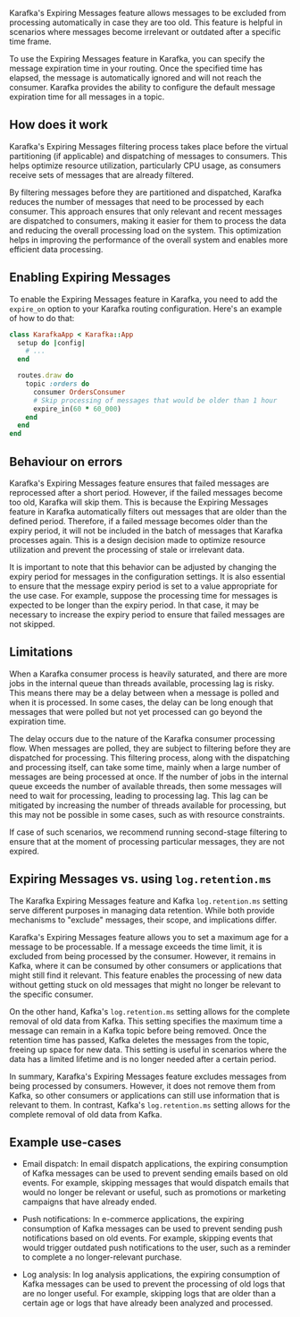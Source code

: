 Karafka's Expiring Messages feature allows messages to be excluded from processing automatically in case they are too old. This feature is helpful in scenarios where messages become irrelevant or outdated after a specific time frame.

To use the Expiring Messages feature in Karafka, you can specify the message expiration time in your routing. Once the specified time has elapsed, the message is automatically ignored and will not reach the consumer. Karafka provides the ability to configure the default message expiration time for all messages in a topic.

## How does it work

Karafka's Expiring Messages filtering process takes place before the virtual partitioning (if applicable) and dispatching of messages to consumers. This helps optimize resource utilization, particularly CPU usage, as consumers receive sets of messages that are already filtered.

By filtering messages before they are partitioned and dispatched, Karafka reduces the number of messages that need to be processed by each consumer. This approach ensures that only relevant and recent messages are dispatched to consumers, making it easier for them to process the data and reducing the overall processing load on the system. This optimization helps in improving the performance of the overall system and enables more efficient data processing.

## Enabling Expiring Messages

To enable the Expiring Messages feature in Karafka, you need to add the `expire_on` option to your Karafka routing configuration. Here's an example of how to do that:

```ruby
class KarafkaApp < Karafka::App
  setup do |config|
    # ...
  end

  routes.draw do
    topic :orders do
      consumer OrdersConsumer
      # Skip processing of messages that would be older than 1 hour
      expire_in(60 * 60_000)
    end
  end
end
```

## Behaviour on errors

Karafka's Expiring Messages feature ensures that failed messages are reprocessed after a short period. However, if the failed messages become too old, Karafka will skip them. This is because the Expiring Messages feature in Karafka automatically filters out messages that are older than the defined period. Therefore, if a failed message becomes older than the expiry period, it will not be included in the batch of messages that Karafka processes again. This is a design decision made to optimize resource utilization and prevent the processing of stale or irrelevant data.

It is important to note that this behavior can be adjusted by changing the expiry period for messages in the configuration settings. It is also essential to ensure that the message expiry period is set to a value appropriate for the use case. For example, suppose the processing time for messages is expected to be longer than the expiry period. In that case, it may be necessary to increase the expiry period to ensure that failed messages are not skipped.

## Limitations

When a Karafka consumer process is heavily saturated, and there are more jobs in the internal queue than threads available, processing lag is risky. This means there may be a delay between when a message is polled and when it is processed. In some cases, the delay can be long enough that messages that were polled but not yet processed can go beyond the expiration time.

The delay occurs due to the nature of the Karafka consumer processing flow. When messages are polled, they are subject to filtering before they are dispatched for processing. This filtering process, along with the dispatching and processing itself, can take some time, mainly when a large number of messages are being processed at once. If the number of jobs in the internal queue exceeds the number of available threads, then some messages will need to wait for processing, leading to processing lag. This lag can be mitigated by increasing the number of threads available for processing, but this may not be possible in some cases, such as with resource constraints.

If case of such scenarios, we recommend running second-stage filtering to ensure that at the moment of processing particular messages, they are not expired.

## Expiring Messages vs. using `log.retention.ms`

The Karafka Expiring Messages feature and Kafka `log.retention.ms` setting serve different purposes in managing data retention. While both provide mechanisms to "exclude" messages, their scope, and implications differ.

Karafka's Expiring Messages feature allows you to set a maximum age for a message to be processable. If a message exceeds the time limit, it is excluded from being processed by the consumer. However, it remains in Kafka, where it can be consumed by other consumers or applications that might still find it relevant. This feature enables the processing of new data without getting stuck on old messages that might no longer be relevant to the specific consumer.

On the other hand, Kafka's `log.retention.ms` setting allows for the complete removal of old data from Kafka. This setting specifies the maximum time a message can remain in a Kafka topic before being removed. Once the retention time has passed, Kafka deletes the messages from the topic, freeing up space for new data. This setting is useful in scenarios where the data has a limited lifetime and is no longer needed after a certain period.

In summary, Karafka's Expiring Messages feature excludes messages from being processed by consumers. However, it does not remove them from Kafka, so other consumers or applications can still use information that is relevant to them. In contrast, Kafka's `log.retention.ms` setting allows for the complete removal of old data from Kafka.

## Example use-cases

- Email dispatch: In email dispatch applications, the expiring consumption of Kafka messages can be used to prevent sending emails based on old events. For example, skipping messages that would dispatch emails that would no longer be relevant or useful, such as promotions or marketing campaigns that have already ended.

- Push notifications: In e-commerce applications, the expiring consumption of Kafka messages can be used to prevent sending push notifications based on old events. For example, skipping events that would trigger outdated push notifications to the user, such as a reminder to complete a no longer-relevant purchase.

- Log analysis: In log analysis applications, the expiring consumption of Kafka messages can be used to prevent the processing of old logs that are no longer useful. For example, skipping logs that are older than a certain age or logs that have already been analyzed and processed.
